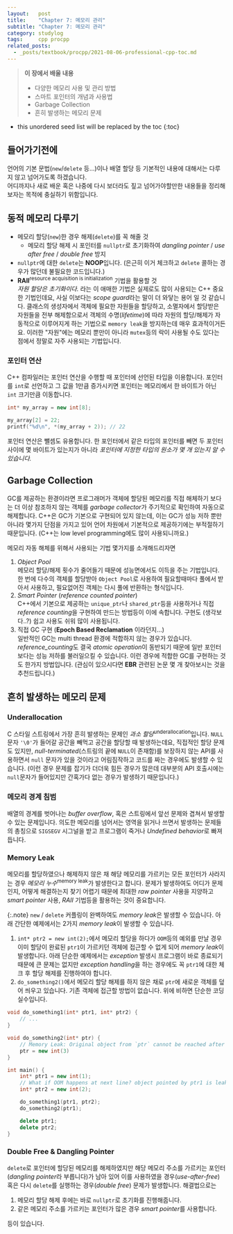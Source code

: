 ```yaml
---
layout:   post
title:    "Chapter 7: 메모리 관리"
subtitle: "Chapter 7: 메모리 관리"
category: studylog
tags:     cpp procpp
related_posts:
  - _posts/textbook/procpp/2021-08-06-professional-cpp-toc.md
---
```


> **이 장에서 배울 내용**
>
> * 다양한 메모리 사용 및 관리 방법
> * 스마트 포인터의 개념과 사용법
> * Garbage Collection
> * 흔히 발생하는 메모리 문제

<!--more-->

* this unordered seed list will be replaced by the toc
{:toc}

## 들어가기전에

언어의 기본 문법(`new`/`delete` 등...)이나 배열 할당 등 기본적인 내용에 대해서는 다루지 않고 넘어가도록 하겠습니다.<br>
어디까지나 새로 배운 혹은 나중에 다시 보더라도 짚고 넘어가야할만한 내용들을 정리해보자는 목적에 충실하기 위함입니다.

## 동적 메모리 다루기

* 메모리 할당(`new`)한 경우 해제(`delete`)를 꼭 해줄 것
    * 메모리 할당 해제 시 포인터를 `nullptr`로 초기화하여 *dangling pointer* / *use after free* / *double free* 방지
* `nullptr`에 대한 `delete`는 **NOOP**입니다. (은근히 이거 체크하고 `delete` 콜하는 경우가 많던데 불필요한 코드입니다.)
* **RAII**<sup>resource acquisition is initialization</sup> 기법을 활용할 것<br>
    *자원 할당은 초기화이다.* 라는 이 애매한 기법은 실제로도 많이 사용되는 C++ 중요한 기법인데요,
    사실 이보다는 *scope guard*라는 말이 더 와닿는 용어 일 것 같습니다. 클래스의 생성자에서 객체에 필요한 자원들을 할당하고, 소멸자에서
    할당받은 자원들을 전부 해제함으로서 객체의 수명(*lifetime*)에 따라 자원의 할당/해제가 자동적으로 이루어지게 하는 기법으로
    `memory leak`을 방지하는데 매우 효과적이거든요. 이러한 "자원"에는 메모리 뿐만이 아니라 `mutex`등의 락이 사용될 수도 있다는 점에서
    정말로 자주 사용되는 기법입니다.

### 포인터 연산

C++ 컴파일러는 포인터 연산을 수행할 때 포인터에 선언된 타입을 이용합니다.
포인터를 `int`로 선언하고 그 값을 1만큼 증가시키면 포인터는 메모리에서 한 바이트가 아닌 `int` 크기만큼 이동합니다.

```c++
int* my_array = new int[8];

my_array[2] = 22;
printf("%d\n", *(my_array + 2)); // 22
```

포인터 연산은 뺄셈도 유용합니다. 한 포인터에서 같은 타입의 포인터를 빼면 두 포인터 사이에 몇 바이트가 있는지가 아니라 *포인터에 지정한 타입의
원소가 몇 개 있는지 알 수 있습니다.*

## Garbage Collection

GC를 제공하는 환경이라면 프로그래머가 객체에 할당된 메모리를 직접 해체하기 보다는 더 이상 참조하지 않는 객체를 *garbage collector*가
주기적으로 확인하여 자동으로 해제합니다. C++은 GC가 기본으로 구현되어 있지 않는데, 이는 GC가 성능 저하 뿐만 아니라 몇가지 단점을 가지고 있어
언어 차원에서 기본적으로 제공하기에는 부적절하기 때문입니다. (C++는 low level programming에도 많이 사용되니까요.)

메모리 자동 해체를 위해서 사용되는 기법 몇가지를 소개해드리자면

1. *Object Pool*<br>
    메모리 할당/해제 횟수가 줄어들기 때문에 성능면에서도 이득을 주는 기법입니다. 한 번에 다수의 객체를 할당받아 `Object Pool`로 사용하여
    필요할때마다 풀에서 받아서 사용하고, 필요없어진 객체는 다시 풀에 반환하는 형식입니다.
2. *Smart Pointer* (*reference counted pointer*)<br>
    C++에서 기본으로 제공하는 `unique_ptr`나 `shared_ptr`등을 사용하거나 직접 *reference counting*을 구현하여 만드는 방법등이 이에
    속합니다. 구현도 (생각보다..?) 쉽고 사용도 쉬워 많이 사용됩니다.
3. 직접 GC 구현 (**Epoch Based Reclamation** 이라던지...)<br>
    일반적인 GC는 multi thread 환경에 적합하지 않는 경우가 있습니다. *reference_counting*도 결국 *atomic operation*이 동반되기
    때문에 일반 포인터보다는 성능 저하를 불러일으킬 수 있습니다. 이런 경우에 적합한 GC를 구현하는 것도 한가지 방법입니다.
    (관심이 있으시다면 **EBR** 관련된 논문 몇 개 찾아보시는 것을 추천드립니다.)

## 흔히 발생하는 메모리 문제

### Underallocation

C 스타일 스트링에서 가장 흔히 발생하는 문제인 *과소 할당*<sup>underallocation</sup>입니다. `NULL` 문자 `'\0'`가 들어갈 공간을 빼먹고
공간을 할당할 때 발생하는데요, 직접적인 할당 문제도 있지만, *null-terminated*(스트링의 끝에 `NULL`이 존재함)를 보장하지 않는 API를
사용하면서 `null` 문자가 있을 것이라고 어림짐작하고 코드를 짜는 경우에도 발생할 수 있습니다. (이런 경우 문제를 잡기가 더더욱 힘든 경우가
많은데 대부분의 API 호출시에는 `null`문자가 들어있지만 간혹가다 없는 경우가 발생하기 때문입니다.)

### 메모리 경계 침범

배열의 경계를 벗어나는 *buffer overflow*, 혹은 스트링에서 앞선 문제와 겹쳐서 발생할 수 있는 문제입니다. 의도한 메모리를 넘어서는 영역을
읽거나 쓰면서 발생하는 문제들의 총칭으로 `SIGSEGV` 시그널을 받고 프로그램이 죽거나 *Undefined behavior*로 빠져듭니다.

### Memory Leak

메모리를 할당하였으나 해제하지 않은 채 해당 메모리를 가르키는 모든 포인터가 사라지는 경우 *메모리 누수*<sup>memory leak</sup>가
발생한다고 합니다. 문제가 발생하여도 어디가 문제인지, 어떻게 해결하는지 찾기 어렵기 때문에 최대한 *raw pointer* 사용을 지양하고
*smart pointer* 사용, *RAII* 기법등을 활용하는 것이 중요합니다.

{:.note}
`new` / `delete` 커플링이 완벽하여도 *memory leak*은 발생할 수 있습니다.
아래 간단한 예제에서는 2가지 *memory leak*이 발생할 수 있습니다.

1. `int* ptr2 = new int(2);`에서 메모리 할당을 하다가 `OOM`등의 예외를 만날 경우 이미 할당이 완료된 `ptr1`이 가르키던 객체에 접근할 수
없게 되어 *memory leak*이 발생합니다. 아래 단순한 예제에서는 *exception* 발생시 프로그램이 바로 종료되기 때문에 큰 문제는 없지만
*exception handling*을 하는 경우에도 꼭 `ptr1`에 대한 체크 후 할당 해제를 진행하여야 합니다.
2. `do_something2()`에서 메모리 할당 해제를 하지 않은 채로 `ptr`에 새로운 객체를 덮어 씌우고 있습니다. 기존 객체에 접근할 방법이 없습니다.
위에 비하면 단순한 코딩 실수입니다.


```c++
void do_something1(int* ptr1, int* ptr2) {
    // ...
}

void do_something2(int* ptr) {
    // Memory Leak: Original object from `ptr` cannot be reached after this line.
    ptr = new int(3)
}

int main() {
    int* ptr1 = new int(1);
    // What if OOM happens at next line? object pointed by ptr1 is leaked!
    int* ptr2 = new int(2);

    do_something1(ptr1, ptr2);
    do_something2(ptr1);

    delete ptr1;
    delete ptr2;
}
```

### Double Free & Dangling Pointer

`delete`로 포인터에 할당된 메모리를 해제하였지만 해당 메모리 주소를 가르키는 포인터(*dangling pointer*라 부릅니다)가 남아 있어
이를 사용하였을 경우(*use-after-free*) 혹은 다시 `delete`를 실행하는 경우(*double free*) 문제가 발생합니다.
해결법으로는

1. 메모리 할당 해제 후에는 바로 `nullptr`로 초기화를 진행해줍니다.
2. 같은 메모리 주소를 가르키는 포인터가 많은 경우 *smart pointer*를 사용합니다.

등이 있습니다.
